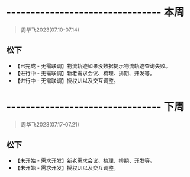 # -------------------------------- 本周
> 周华飞2023(07.10-07.14)
## 松下
* 【已完成 - 无需联调】物流轨迹如果没数据提示物流轨迹查询失败。
* 【进行中 - 无需联调】新老需求会议、梳理、排期、开发等。
* 【进行中 - 无需联调】授权UI以及交互调整。

# -------------------------------- 下周
> 周华飞2023(07.17-07.21)
## 松下
* 【未开始 - 需求开发】新老需求会议、梳理、排期、开发等。
* 【未开始 - 需求开发】授权UI以及交互调整。
